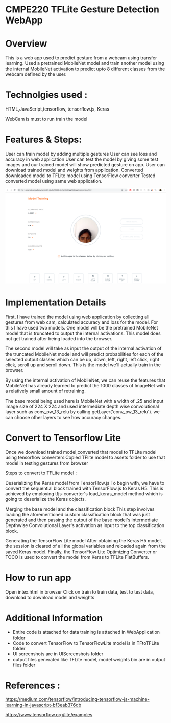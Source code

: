 # CMPE220 TFLite Gesture Detection WebApp

# Overview

This is a web app used to predict gesture from a webcam using transfer learning. Used a pretrained MobileNet model and train another model using the internal MobileNet activation to predict upto 8 different classes from the webcam defined by the user.


# Technolgies used :

HTML,JavaScript,tensorflow, tensorflow.js, Keras

WebCam is must to run train the model


# Features & Steps:

User can train model by adding multiple gestures
User can see loss and accuracy in web application
User can test the model by giving some test images and our trained model will show predicted gesture on app.
User can download trained model and weights from application.
Converted downloaded model to TFLite model using TensorFlow converter
Tested converted model using same web application.

![UI](https://github.com/deepikay912/CMPE220TFLiteGestureDetectionWebApp/blob/master/UIScreenshots/UI.png)



# Implementation Details 

First, I have trained the model using web application by collecting all gestures from web cam, calculated accuracy and loss for the model. For this I have used two models. One model will be the pretrained MobileNet model that is truncated to output the internal activations. This model does not get trained after being loaded into the browser.

The second model will take as input the output of the internal activation of the truncated MobileNet model and will predict probabilities for each of the selected output classes which can be up, down, left, right, left click, right click, scroll up and scroll down. This is the model we'll actually train in the browser.

By using the internal activation of MobileNet, we can reuse the features that MobileNet has already learned to predict the 1000 classes of ImageNet with a relatively small amount of retraining.

The base model being used here is MobileNet with a width of .25 and input image size of 224 X 224 and used intermediate depth wise convolutional layer such as conv_pw_13_relu by calling getLayer('conv_pw_13_relu'). we can choose other layers to see how accuracy changes.

# Convert to Tensorflow Lite 

Once we download trained model,converted that model to TFLite model using tensorflow converters.Copied TFlite model to assets folder to use that model in testing gestures from browser

 Steps to convert to TFLite model :

Deserializing the Keras model from TensorFlow.js
To begin with, we have to convert the sequential block trained with TensorFlow.js to Keras H5. This is achieved by employing tfjs-converter's load_keras_model method which is going to deserialize the Keras objects.

Merging the base model and the classification block
This step involves loading the aforementioned custom classification block that was just generated and then passing the output of the base model's intermediate Depthwise Convolutional Layer's activation as input to the top classification block.

Generating the TensorFlow Lite model
After obtaining the Keras H5 model, the session is cleared of all the global variables and reloaded again from the saved Keras model. Finally, the TensorFlow Lite Optimizing Converter or TOCO is used to convert the model from Keras to TFLite FlatBuffers.

# How to run app  

 Open intex.html in browser 
 Click on train to train data, test to test data, download to download model and weights

# Additional Information

- Entire code is attached for data training is attached in WebApplication folder
- Code to convert TensorFlow to TensorFlowLite model is in TFtoTFLite folder
- UI screenshots are in UIScreenshots folder
- output files generated like TFLite model, model weights bin are in output files folder

# References :

https://medium.com/tensorflow/introducing-tensorflow-js-machine-learning-in-javascript-bf3eab376db

https://www.tensorflow.org/lite/examples







